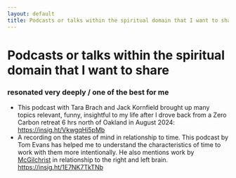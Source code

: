 ```yaml
---
layout: default
title: Podcasts or talks within the spiritual domain that I want to share
---
```

# Podcasts or talks within the spiritual domain that I want to share 
### resonated very deeply / one of the best for me 

- This podcast with Tara Brach and Jack Kornfield brought up many topics relevant, funny, insightful to my life after I drove back from a Zero Carbon retreat 6 hrs north of Oakland in August 2024: https://insig.ht/VkwgqHi5pMb
- A recording on the states of mind in relationship to time. This podcast by Tom Evans has helped me to understand the characteristics of time to work with them more intentionally. He also mentions work by [McGilchrist](MCGILCHRIST2021-VID.md) in relationship to the right and left brain. https://insig.ht/1E7NK7TkTNb

